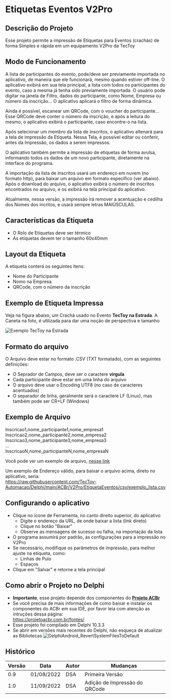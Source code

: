 # Etiquetas Eventos V2Pro

## Descrição do Projeto
Esse projeto permite a impressão de Etiquetas para Eventos (crachás) de forma Simples e rápida em um equipamento V2Pro da TecToy

## Modo de Funcionamento
A lista de participantes do evento, pode/deve ser previamente importada no aplicativo, de maneira que ele funcionará, mesmo quando estiver off-line.
O aplicativo exibirá em sua tela principal, a lista com todos os participantes do evento, caso a mesma já tenha sido previamente importada.
O usuário pode digitar na janela de Filtro, dados do participante, como Nome, Empresa ou número da inscrição... O aplicativo aplicará o filtro de forma dinâmica.

Ainda é possível, escanear um QRCode, com o voucher do participante... Esse QRCode deve conter o número da inscrição, e após a leitura do mesmo, o aplicativo exibirá o participante, caso encontre-o na lista.  

Após selecionar um membro da lista de inscritos, o aplicativo altenará para a tela de impressão da Etiqueta.
Nessa Tela, é possível editar ou conferir, antes da Impressão, os dados a serem impressos.  

O aplicativo também permite a impressão de etiquetas de forma avulsa, informando todos os dados de um novo participante, diretamente na interface do programa.

A importação da lista de inscritos usará um endereço em nuvem (no formato http), para baixar um arquivo em formato específico (ver abaixo).  
Após o download do arquivo, o aplicativo exibirá o número de inscritos encontrados no arquivo, e os exibirá na tela principal do aplicativo.

Atualmente, nessa versão, a impressão irá remover a acentuação e cedilha dos Nomes dos incritos, e usará sempre letras MAIÚSCULAS.

## Características da Etiqueta
- O Rolo de Etiquetas deve ser térmico
- As etiquetas devem ter o tamanho 60x40mm

## Layout da Etiqueta
A etiqueta conterá os seguintes itens:
- Nome do Participante
- Nomo na Empresa
- QRCode, com o número da inscrição

## Exemplo de Etiqueta Impressa
Veja na figura abaixo, um Crachá usado no Evento **TecToy na Estrada**. A Caneta na foto, é utilizada para dar uma noção de perspectiva e tamanho

![Exemplo TecToy na Estrada](https://github.com/TecToy-Automacao/Delphi/blob/main/ACBr/V2Pro/EtiquetaEventos/img/Exemplo_Cracha_TecToy_na_Estrada.png)

## Formato do arquivo
O Arquivo deve estar no formato .CSV (TXT formatado), com as seguintes definições:
- O Seprador de Campos, deve ser o caractere **vírgula**
- Cada participante deve estar em uma linha do arquivo
- O arquivo deve usar o Encoding UTF8 (no caso de caracteres acentuados)
- O separador de linha, geralmente será o caractere LF (Linux), mas também pode ser CR+LF (Windows)

## Exemplo de Arquivo
Inscricao1,nome_participante1,nome_empresa1  
Inscricao2,nome_participante2,nome_empresa2  
Inscricao3,nome_participante3,nome_empresa3  
...  
InscricaoN,nome_participanteN,nome_empresaN  

Você pode ver um exemplo de arquivo, [nesse link](https://raw.githubusercontent.com/TecToy-Automacao/Delphi/main/ACBr/V2Pro/EtiquetaEventos/csv/exemplo_lista.csv)

Um exemplo de Endereço válido, para baixar o arquivo acima, direto no aplicativo, seria:  
https://raw.githubusercontent.com/TecToy-Automacao/Delphi/main/ACBr/V2Pro/EtiquetaEventos/csv/exemplo_lista.csv

## Configurando o aplicativo
- Clique no icone de Ferramenta, no canto direito superior, do aplicativo  
	- Digite o endereço da URL, de onde baixar a lista (link direto)  
	- Clique no botão "Baixar"  
	- Observe as mensagens de sucesso ou falha, na importação da lista  
- O programa assumirá por padrão, as configurações para a impressão no V2Pro
- Se necessário, modifique os parâmetros de impressão, para melhor ajuste na etiqueta, como:  
	- Linhas de Pulo  
	- Espaços
- Clique em "Salvar" e retorne a tela principal
	
## Como abrir o Projeto no Delphi
- **Importante**, esse projeto depende dos componentes do **[Projeto ACBr](https://projetoacbr.com.br/)**
- Se você precisa de mais informações de como baixar e instalar os componentes do ACBr em sua IDE, por favor leia com atenção as intruções dessa página:  
	https://projetoacbr.com.br/fontes/
- Esse projeto foi compilado em Delphi 10.3.3
- Se abrir em versões mais recentes do Delphi, não esqueça de atualizar as Bibliotecas 
	![DelphiAndroid_RevertSystemFilesToDefault](https://github.com/TecToy-Automacao/Delphi/blob/main/ACBr/V2Pro/EtiquetaEventos/img/DelphiAndroid_RevertSystemFilesToDefault.png)

## Histórico
| **Versão** | **Data** | **Autor** | **Mudanças** |  
| --- | --- | --- | --- |  
| 0.9 | 01/08/2022 | DSA | Primeira Versão |  
| 1.0 | 11/09/2022 | DSA | Adição de Impressão do QRCode |  
